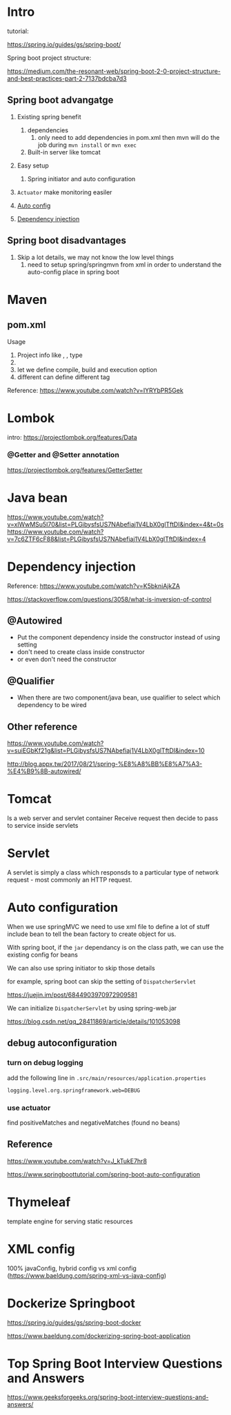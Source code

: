 # Intro

tutorial: 

https://spring.io/guides/gs/spring-boot/

Spring boot project structure: 

https://medium.com/the-resonant-web/spring-boot-2-0-project-structure-and-best-practices-part-2-7137bdcba7d3

## Spring boot advangatge

1. Existing spring benefit

   1. dependencies
      1. only need to add dependencies in pom.xml then mvn will do the job during `mvn install` or `mvn exec`
   2. Built-in server like tomcat

2. Easy setup
   1. Spring initiator and auto configuration
3. `Actuator` make monitoring easiler
4. [Auto config](#auto_config) 
5. [Dependency injection](#dpi)


## Spring boot disadvantages

1. Skip a lot details, we may not know the low level things
   1. need to setup spring/springmvn from xml in order to understand the auto-config place in spring boot

# Maven
## pom.xml

Usage
1. Project info like <groupID>, <artifactId>, <packaging> type
2. <dependencies>
3. <build> let we define compile, build and execution option
4. different <profile> can define different <build> tag
   
Reference: https://www.youtube.com/watch?v=IYRYbPR5Gek

# Lombok
intro: https://projectlombok.org/features/Data

### @Getter and @Setter annotation
https://projectlombok.org/features/GetterSetter

# Java bean

https://www.youtube.com/watch?v=xlWwMSu5I70&list=PLGibysfsUS7NAbefiaj1V4LbX0glTftDI&index=4&t=0s
https://www.youtube.com/watch?v=7c6ZTF6cF88&list=PLGibysfsUS7NAbefiaj1V4LbX0glTftDI&index=4

# Dependency injection <a name="dpi"></a>
Reference:
https://www.youtube.com/watch?v=K5bkniAjkZA

https://stackoverflow.com/questions/3058/what-is-inversion-of-control

## @Autowired

- Put the component dependency inside the constructor instead of using setting
- don't need to create class inside constructor
- or even don't need the constructor

## @Qualifier

- When there are two component/java bean, use qualifier to select which dependency to be wired

## Other reference

https://www.youtube.com/watch?v=suiEGbKf21g&list=PLGibysfsUS7NAbefiaj1V4LbX0glTftDI&index=10

http://blog.appx.tw/2017/08/21/spring-%E8%A8%BB%E8%A7%A3-%E4%B9%8B-autowired/

# Tomcat

Is a web server and servlet container
Receive request then decide to pass to service inside servlets

# Servlet

A servlet is simply a class which responsds to a particular type of network request - most commonly an HTTP request.

# Auto configuration  <a name="auto_config"></a>

When we use springMVC we need to use xml file to define a lot of stuff include bean to tell the bean factory to create object for us.

With spring boot, if the `jar` dependancy is on the class path, we can use the existing config for beans

We can also use spring initiator to skip those details

for example, spring boot can skip the setting of `DispatcherServlet`

https://juejin.im/post/6844903970972909581

We can initialize `DispatcherServlet` by using spring-web.jar

https://blog.csdn.net/qq_28411869/article/details/101053098

## debug autoconfiguration

### turn on debug logging

add the following line in `.src/main/resources/application.properties`

```
logging.level.org.springframework.web=DEBUG
```

### use actuator

find positiveMatches and negativeMatches (found no beans)

## Reference

https://www.youtube.com/watch?v=J_kTukE7hr8

https://www.springboottutorial.com/spring-boot-auto-configuration

# Thymeleaf

template engine for serving static resources

# XML config
100% javaConfig, hybrid config vs xml config (https://www.baeldung.com/spring-xml-vs-java-config)


# Dockerize Springboot

https://spring.io/guides/gs/spring-boot-docker

https://www.baeldung.com/dockerizing-spring-boot-application

# Top Spring Boot Interview Questions and Answers
https://www.geeksforgeeks.org/spring-boot-interview-questions-and-answers/
